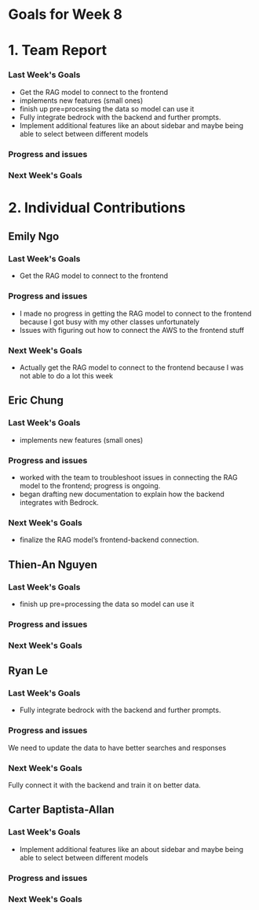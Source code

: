 # Goals for Week 8

# 1. Team Report
<status update for TA here>

<agenda for team meeting here>

### Last Week's Goals
- Get the RAG model to connect to the frontend
- implements new features (small ones)
- finish up pre=processing the data so model can use it
- Fully integrate bedrock with the backend and further prompts.
- Implement additional features like an about sidebar and maybe being able to select between different models
### Progress and issues

### Next Week's Goals


# 2. Individual Contributions
## Emily Ngo
### Last Week's Goals
- Get the RAG model to connect to the frontend
### Progress and issues
- I made no progress in getting the RAG model to connect to the frontend because I got busy with my other classes unfortunately
- Issues with figuring out how to connect the AWS to the frontend stuff
### Next Week's Goals
- Actually get the RAG model to connect to the frontend because I was not able to do a lot this week

## Eric Chung
### Last Week's Goals
- implements new features (small ones)
### Progress and issues
- worked with the team to troubleshoot issues in connecting the RAG model to the frontend; progress is ongoing.
- began drafting new documentation to explain how the backend integrates with Bedrock.
### Next Week's Goals
- finalize the RAG model’s frontend-backend connection.


## Thien-An Nguyen
### Last Week's Goals
- finish up pre=processing the data so model can use it
### Progress and issues

### Next Week's Goals


## Ryan Le
### Last Week's Goals
- Fully integrate bedrock with the backend and further prompts.
### Progress and issues
We need to update the data to have better searches and responses
### Next Week's Goals
Fully connect it with the backend and train it on better data.


## Carter Baptista-Allan
### Last Week's Goals
- Implement additional features like an about sidebar and maybe being able to select between different models
### Progress and issues

### Next Week's Goals
